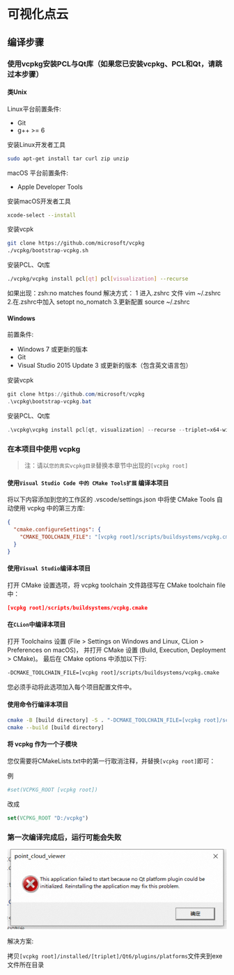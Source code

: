 # 可视化点云

## 编译步骤

### 使用vcpkg安装PCL与Qt库（如果您已安装vcpkg、PCL和Qt，请跳过本步骤）

#### 类Unix

Linux平台前置条件:

* Git
* g++ >= 6

安装Linux开发者工具

```bash
sudo apt-get install tar curl zip unzip
```

macOS 平台前置条件:

* Apple Developer Tools

安装macOS开发者工具

```bash
xcode-select --install
```

安装vcpk

```bash
git clone https://github.com/microsoft/vcpkg
./vcpkg/bootstrap-vcpkg.sh
```

安装PCL、Qt库

```bash
./vcpkg/vcpkg install pcl[qt] pcl[visualization] --recurse
```
如果出现：zsh:no matches found
解决方式：
1 进入.zshrc 文件 vim ~/.zshrc
2.在.zshrc中加入 setopt no_nomatch
3.更新配置 source ~/.zshrc
#### Windows

前置条件:

* Windows 7 或更新的版本
* Git
* Visual Studio 2015 Update 3 或更新的版本（包含英文语言包）

安装vcpk

```powershell
git clone https://github.com/microsoft/vcpkg
.\vcpkg\bootstrap-vcpkg.bat
```

安装PCL、Qt库

```powershell
.\vcpkg\vcpkg install pcl[qt, visualization] --recurse --triplet=x64-windows
```

### 在本项目中使用 vcpkg

> 注：请以`您的真实vcpkg目录`替换本章节中出现的`[vcpkg root]`

#### 使用`Visual Studio Code 中的 CMake Tools扩展` 编译本项目

将以下内容添加到您的工作区的 .vscode/settings.json 中将使 CMake Tools 自动使用 vcpkg 中的第三方库:

```json
{
  "cmake.configureSettings": {
    "CMAKE_TOOLCHAIN_FILE": "[vcpkg root]/scripts/buildsystems/vcpkg.cmake"
  }
}
```

#### 使用`Visual Studio`编译本项目

打开 CMake 设置选项，将 vcpkg toolchain 文件路径写在 CMake toolchain file 中：

```cmake
[vcpkg root]/scripts/buildsystems/vcpkg.cmake
```

#### 在`CLion`中编译本项目

打开 Toolchains 设置 (File > Settings on Windows and Linux, CLion > Preferences on macOS)， 并打开 CMake 设置 (Build, Execution, Deployment > CMake)。 最后在 CMake options 中添加以下行:

```bash
-DCMAKE_TOOLCHAIN_FILE=[vcpkg root]/scripts/buildsystems/vcpkg.cmake
```

您必须手动将此选项加入每个项目配置文件中。

#### 使用命令行编译本项目

```bash
cmake -B [build directory] -S . "-DCMAKE_TOOLCHAIN_FILE=[vcpkg root]/scripts/buildsystems/vcpkg.cmake"
cmake --build [build directory]
```

#### 将 vcpkg 作为一个子模块

您仅需要将CMakeLists.txt中的第一行取消注释，并替换`[vcpkg root]`即可：

例

```cmake
#set(VCPKG_ROOT [vcpkg root])
```

改成

```cmake
set(VCPKG_ROOT "D:/vcpkg")
```

### 第一次编译完成后，运行可能会失败

![platform初始化失败](/docs/img/platform_not_initialized.png)

解决方案:

拷贝`[vcpkg root]/installed/[triplet]/Qt6/plugins/platforms`文件夹到exe文件所在目录
